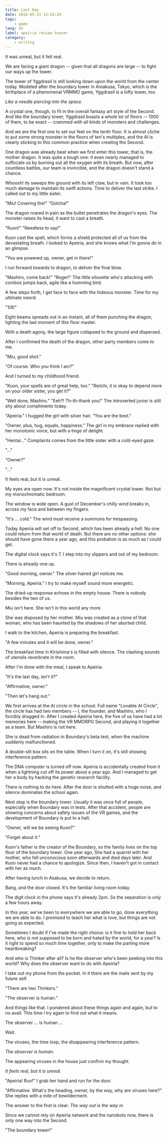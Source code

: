 ```yaml
---
title: Last Day
date: 2018-05-23 12:24:24
tags:
    - game
lang: en
label: apeiria review teaser
category:
    - writing
---
```


It was unreal, but it felt real.

We are facing a giant dragon -- given that all dragons are large -- to fight our ways up the tower.

The tower of Yggdrasil is still looking down upon the world from the center today.  Modeled after the boundary tower in Amakusa, Tokyo, which is the birthplace of a phenomenal VRMMO game, Yggdrasil is a lofty tower, too.

*Like a needle piercing into the space.*

 A crystal one, though, to fit in the overall fantasy art style of the Second. And like the boundary tower, Yggdrasil boasts a whole lot of floors -- 1000 of them, to be exact -- crammed with all kinds of monsters and challenges.

And we are the first one to set our feet on the tenth floor. It is almost cliche to put some strong monster in the floors of ten's multiples, and the AI is clearly sticking to this common practice when creating the Second.

One dragon was already beat when we first enter this tower, that is, the mother dragon. It was quite a tough one: it even nearly managed to suffocate us by burning out all the oxygen with its breath. But now, after countless battles, our team is invincible, and the dragon doesn't stand a chance.

Whoosh! its sweeps the ground with its left claw, but in vain. It took too much damage to maintain its swift actions. Time to deliver the last strike. I called out to my little sister.

"Miu! Covering fire!" "Gotcha!"

The dragon roared in pain as the bullet penetrates the dragon's eyes. The monster raises its head, it want to cast a breath.

"Kuon!" "Needless to say!"

Kuon cast the spell, which forms a shield protected all of us from the devastating breath. I looked to Apeiria, and she knows what I'm gonna do in an glimpse.

"You are powered up, owner, get in there!"

I run forward towards to dragon, to deliver the final blow.

"Mashiro, come back!" "Roger!" The little silouette who's attacking with combos jumps back, agile like a humming bird.

A few steps forth, I get face to face with the hideous monster. Time for my ultimate sword.

"1/8!"

Eight beams spreads out in an instant, all of them punching the dragon, lighting the last moment of this floor master.

With a death agony, the large figure collapsed to the ground and dispersed.

After I confirmed the death of the dragon, other party members come to me.

"Miu, good shot."

"Of course. Who you think I am?"

And I turned to my childhood friend.

"Kuon, your spells are of great help, too." "Reiichi, it is okay to depend more on your older sister, you get it?"

"Well done, Mashiro." "Eeh?! Th-th-thank you!" The introverted junior is still shy about compliments today.

"Apeiria." I hugged the girl with silver hair. "You are the best."

"Owner, plus, hug, equals, happiness." The girl in my embrace replied with her monotonic voice, but with a tinge of delight.

"Hentai..." Complaints comes from the little sister with a cold-eyed gaze.

"..."

"Owner?"

"..."

It feels real, but it is unreal.

My eyes are open now. It's not inside the magnificent crystal tower. Not but my monochromatic bedroom.

The window is wide open. A gust of December's chilly wind breaks in, across my face and between my fingers.

"It's ... cold." The wind must receive a summons for trespassing.

Today Apeiria will set off to Second, which has been already a hell. No one could return from that world of death. But there are no other options: she should have gone there a year ago, and this probation is as much as I could get.

The digital clock says it's 7. I step into my slippers and out of my bedroom.

There is already one up.

"Good morning, owner." The silver-haired girl notices me.

"Morning, Apeiria." I try to make myself sound more energetic.

The dried-up response echoes in the empty house. There is nobody besides the two of us.

Miu isn't here. She isn't in this world any more.

She was disposed by her mother. Miu was created as a clone of that woman, who has been haunted by the shadows of her aborted child.

I walk to the kitchen, Apeiria is preparing the breakfast.

"A few minutes and it will be done, owner."

The breakfast time in Kirishima's is filled with silence. The clashing sounds of utensils reverbrate in the room.

After I'm done with the meal, I speak to Apeiria.

"It's the last day, isn't it?" 

"Affirmative, owner."

"Then let's hang out."

We first arrives at the AI circle in the school. Full name "Lovable AI Circle", the circle has had two members -- I, the founder, and Mashiro, who I forcibly dragged in. After I created Apeiria here, the five of us have had a lot memories here -- making the VR MMORPG Second, and playing it together as a team. But Mashiro is not here.

She is dead from radiation in Boundary's beta test, when the machine suddenly malfunctioned.

A double-slit box sits on the table. When I turn it on, it's still showing interference pattern.

The DNA computer is turned off now. Apeiria is accidentally created from it when a lightning cut off its power about a year ago. And I managed to get her a body by hacking the genetic research facility.

There is nothing to do here. After the door is shutted with a huge noise, and silence dominates the school again.

Next stop is the boundary tower. Usually it was once full of people, especially when Boundary was in tests. After that accident, people are showing concerns about safety issues of the VR games, and the development of Boundary is put to a halt.

"Owner, will we be seeing Kuon?"

"Forget about it."

Kuon's father is the creator of the Boundary, so the family lives on the top floor of the boundary tower. One year ago, She had a quarrel with her mother, who fell unconscious soon afterwards and died days later. And Kuon never had a chance to apologize. Since then, I haven't got in contact with her as much.

After having lunch in Asakusa, we decide to return.

Bang, and the door closed. It's the familiar living room today.

The digit clock in the phone says it's already 2pm. So the separation is only a few hours away.

In this year, we've been to everywhere we are able to go, done everything we are able to do. I promised to teach her what is love, but things are not going as expected.

Sometimes I doubt if I've made the right choice: is it fine to hold her back here, who is not supposed to be born and hated by the world, for a year? Is it right to spend so much time together, only to make the parting more heartbreaking?

And who is Thinker after all? Is he the observer who's been peeking into this world? Why does the observer want to do with Apeiria?

I take out my phone from the pocket. In it there are the mails sent by my future self.

"There are two Thinkers."

"The observer is human."

And things like that. I pondered about these things again and again, but to no avail. This time I try again to find out what it means.

The observer ... is human ...

Wait.

The viruses, the time loop, the disappearing interference pattern.

*The observer is human.*

The appearing viruses in the house just confirm my thought.

*It feels real, but it is unreal.*

"Apeiria! Run!" I grab her hand and run for the door.

"Affirmative. What's the heading, owner, by the way, why are viruses here?" She replies with a mite of bewilderment.

The answer to the first is clear. *The way out is the way in.*

Since we cannot rely on Apeiria network and the nanobots now, there is only one way into the Second.

"The boundary tower!"
